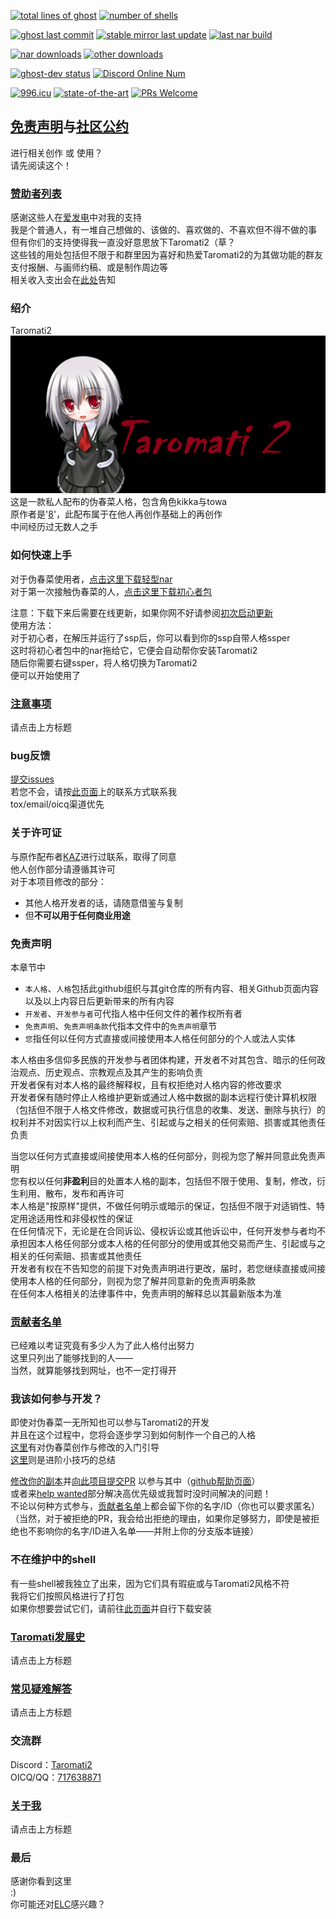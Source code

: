 [![total lines of ghost](https://img.shields.io/tokei/lines/github/Taromati2/ghost?label=total%20lines%20of%20ghost)]( https://github.com/Taromati2/ghost )
[![number of shells](https://img.shields.io/github/directory-file-count/Taromati2/shell?label=number%20of%20shells&type=dir)]( https://github.com/Taromati2/Taromati2/releases/tag/shell_list )

[![ghost last commit](https://img.shields.io/github/last-commit/Taromati2/ghost?label=ghost%20last%20commit)]( https://github.com/Taromati2/ghost )
[![stable mirror last update](https://img.shields.io/github/last-commit/Taromati2/stable-mirror?label=stable%20mirror%20last%20update)]( https://github.com/Taromati2/stable-mirror )
[![last nar build](https://img.shields.io/github/release-date/Taromati2/package-factory?label=last%20nar%20build)]( https://github.com/Taromati2/package-factory )

[![nar downloads](https://img.shields.io/github/downloads/Taromati2/package-factory/total?label=nar%20downloads)]( https://github.com/Taromati2/Taromati2/releases/tag/ghost )
[![other downloads](https://img.shields.io/github/downloads/Taromati2/Taromati2/total?label=other%20downloads)]( https://github.com/Taromati2/Taromati2/releases )

[![ghost-dev status](https://img.shields.io/github/workflow/status/Taromati2/ghost/auto%20check?label=ghost-dev)]( https://github.com/Taromati2/ghost/actions/workflows/auto_check.yml ) [![Discord Online Num](https://img.shields.io/discord/886249817536348160?label=discord)]( https://bit.ly/TaroDiscordServer )

[![996.icu]( https://img.shields.io/badge/link-996.icu-red.svg )]( https://996.icu )
[![state-of-the-art](https://img.shields.io/static/v1?label=state-of-the-art&message=shitcode&color=7B5804)]( https://github.com/trekhleb/state-of-the-art-shitcode )
[![PRs Welcome](https://img.shields.io/badge/PRs-welcome-brightgreen.svg)](http://makeapullrequest.com)

## [免责声明]( #免责声明 )与[社区公约]( https://github.com/Taromati2/.github/blob/master/CODE_OF_CONDUCT.md )  
进行相关创作 或 使用？  
请先阅读这个！  
### [赞助者列表]( ./docs/Sponsor_list.md )  
感谢这些人在[爱发电]( https://afdian.net/@steve02081504 )中对我的支持  
我是个普通人，有一堆自己想做的、该做的、喜欢做的、不喜欢但不得不做的事  
但有你们的支持使得我一直没好意思放下Taromati2（草？  
这些钱的用处包括但不限于和群里因为喜好和热爱Taromati2的为其做功能的群友支付报酬、与画师约稿、或是制作周边等  
相关收入支出会在[此处]( ./docs/moneyIO.md )告知  

### 绍介  
Taromati2  
![简介图加载中]( https://github.com/Taromati2/other/raw/master/github/repository-open-graph.png )  
这是一款私人配布的伪春菜人格，包含角色kikka与towa  
原作者是'[8]( http://unvollendet.web.fc2.com/ )'，此配布属于在他人再创作基础上的再创作  
中间经历过无数人之手  
  
### 如何快速上手  
对于伪春菜使用者，[点击这里下载轻型nar]( https://bit.ly/TaroNar )  
对于第一次接触伪春菜的人，[点击这里下载初心者包]( https://bit.ly/TaroStartPak )  
  
注意：下载下来后需要在线更新，如果你网不好请参阅[初次启动更新]( ./docs/points_for_attention.md#%E4%B8%80%E5%88%9D%E6%AC%A1%E5%90%AF%E5%8A%A8%E6%9B%B4%E6%96%B0 )  
使用方法：  
对于初心者，在解压并运行了ssp后，你可以看到你的ssp自带人格ssper  
这时将初心者包中的nar拖给它，它便会自动帮你安装Taromati2  
随后你需要右键ssper，将人格切换为Taromati2  
便可以开始使用了  

### [注意事项]( ./docs/points_for_attention.md )  
请点击上方标题  

### bug反馈  
[提交issues]( https://github.com/Taromati2/Taromati2/issues/new?assignees=steve02081504&labels=bug&template=bug-report.md&title=a+bug )  
若您不会，请按[此页面]( https://steve02081504.github.io/about )上的联系方式联系我  
tox/email/oicq渠道优先  

### 关于许可证  
与原作配布者[KAZ]( http://unvollendet.web.fc2.com/ )进行过联系，取得了同意  
他人创作部分请遵循其许可  
对于本项目修改的部分：  
- 其他人格开发者的话，请随意借鉴与复制  
- 但**不可以用于任何商业用途**  

### 免责声明  
本章节中  
- `本人格`、`人格`包括此github组织与其git仓库的所有内容、相关Github页面内容以及以上内容日后更新带来的所有内容  
- `开发者`、`开发参与者`可代指人格中任何文件的著作权所有者  
- `免责声明`、`免责声明条款`代指本文件中的`免责声明`章节  
- `您`指任何以任何方式直接或间接使用本人格任何部分的个人或法人实体  

本人格由多信仰多民族的开发参与者团体构建，开发者不对其包含、暗示的任何政治观点、历史观点、宗教观点及其产生的影响负责  
开发者保有对本人格的最终解释权，且有权拒绝对人格内容的修改要求  
开发者保有随时停止人格维护更新或通过人格中数据的副本远程行使计算机权限（包括但不限于人格文件修改，数据或可执行信息的收集、发送、删除与执行）的权利并不对因实行以上权利而产生、引起或与之相关的任何索赔、损害或其他责任负责  

当您以任何方式直接或间接使用本人格的任何部分，则视为您了解并同意此免责声明  
您有权以任何**非盈利**目的处置本人格的副本，包括但不限于使用、复制，修改，衍生利用、散布，发布和再许可  
本人格是"按原样"提供，不做任何明示或暗示的保证，包括但不限于对适销性、特定用途适用性和非侵权性的保证  
在任何情况下，无论是在合同诉讼、侵权诉讼或其他诉讼中，任何开发参与者均不承担因本人格任何部分或本人格的任何部分的使用或其他交易而产生、引起或与之相关的任何索赔、损害或其他责任  
开发者有权在不告知您的前提下对免责声明进行更改，届时，若您继续直接或间接使用本人格的任何部分，则视为您了解并同意新的免责声明条款  
在任何本人格相关的法律事件中，免责声明的解释总以其最新版本为准  

### [贡献者名单]( ./docs/CONTRIBUTORS.md )  
已经难以考证究竟有多少人为了此人格付出努力  
这里只列出了能够找到的人——  
当然，就算能够找到网址，也不一定打得开  

### 我该如何参与开发？  
即使对伪春菜一无所知也可以参与Taromati2的开发  
并且在这个过程中，您将会逐步学习到如何制作一个自己的人格  
[这里]( ./docs/entry_guidance.md )有对伪春菜创作与修改的入门引导  
[这里]( ./docs/advanced_skills.md )则是进阶小技巧的总结  
  
[修改你的副本]( ./docs/fork.md )并[向此项目提交PR]( https://docs.github.com/cn/github/collaborating-with-pull-requests/proposing-changes-to-your-work-with-pull-requests/creating-a-pull-request-from-a-fork )
以参与其中（[github帮助页面]( https://help.github.com/cn )）  
或者来[help wanted]( ./docs/help_wanted.md )部分解决高优先级或我暂时没时间解决的问题！  
不论以何种方式参与，[贡献者名单]( CONTRIBUTORS.md )上都会留下你的名字/ID（你也可以要求匿名）  
（当然，对于被拒绝的PR，我会给出拒绝的理由，如果你足够努力，即使是被拒绝也不影响你的名字/ID进入名单——并附上你的分支版本链接）  

### 不在维护中的shell  
有一些shell被我独立了出来，因为它们具有瑕疵或与Taromati2风格不符  
我将它们按照风格进行了打包  
如果你想要尝试它们，请前往[此页面]( https://github.com/Taromati2/Taromati2/releases/tag/not_under_maintenance_shells )并自行下载安装  

### [Taromati发展史]( ./docs/history_of_Taromati.md )  
请点击上方标题  

### [常见疑难解答]( ./docs/Q&A.md )  
请点击上方标题  

### 交流群  
Discord：[Taromati2]( https://bit.ly/TaroDiscordServer )  
OICQ/QQ：[717638871]( https://bit.ly/TaroOicqGroup )  

### [关于我]( https://steve02081504.github.io/about )  
请点击上方标题  

### 最后  
感谢你看到这里  
:)  
你可能还对[ELC]( https://github.com/steve02081504/ELC )感兴趣？  
